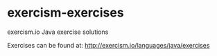 # exercism-exercises
exercism.io Java exercise solutions

Exercises can be found at:  http://exercism.io/languages/java/exercises
